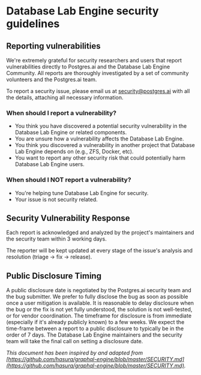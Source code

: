 # Database Lab Engine security guidelines

## Reporting vulnerabilities
We're extremely grateful for security researchers and users that report vulnerabilities directly to Postgres.ai and the Database Lab Engine Community. All reports are thoroughly investigated by a set of community volunteers and the Postgres.ai team.

To report a security issue, please email us at security@postgres.ai with all the details, attaching all necessary information.

### When should I report a vulnerability?
- You think you have discovered a potential security vulnerability in the Database Lab Engine or related components.
- You are unsure how a vulnerability affects the Database Lab Engine.
- You think you discovered a vulnerability in another project that Database Lab Engine depends on (e.g., ZFS, Docker, etc).
- You want to report any other security risk that could potentially harm Database Lab Engine users.

### When should I NOT report a vulnerability?
- You're helping tune Database Lab Engine for security.
- Your issue is not security related.

## Security Vulnerability Response
Each report is acknowledged and analyzed by the project's maintainers and the security team within 3 working days. 

The reporter will be kept updated at every stage of the issue's analysis and resolution (triage -> fix -> release).

## Public Disclosure Timing
A public disclosure date is negotiated by the Postgres.ai security team and the bug submitter. We prefer to fully disclose the bug as soon as possible once a user mitigation is available. It is reasonable to delay disclosure when the bug or the fix is not yet fully understood, the solution is not well-tested, or for vendor coordination. The timeframe for disclosure is from immediate (especially if it's already publicly known) to a few weeks. We expect the time-frame between a report to a public disclosure to typically be in the order of 7 days. The Database Lab Engine maintainers and the security team will take the final call on setting a disclosure date.


*This document has been inspired by and adapted from [https://github.com/hasura/graphql-engine/blob/master/SECURITY.md](https://github.com/hasura/graphql-engine/blob/master/SECURITY.md).*